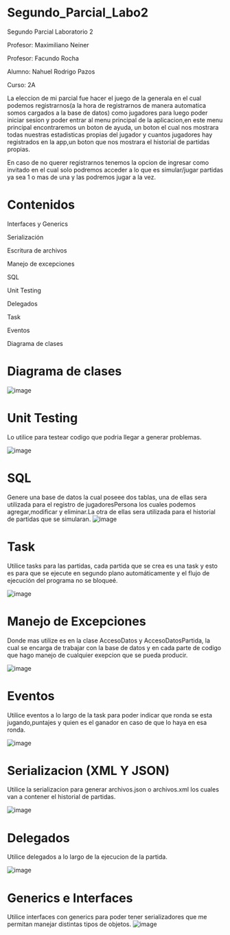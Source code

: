 # Segundo_Parcial_Labo2
Segundo Parcial Laboratorio 2

Profesor: Maximiliano Neiner 

Profesor: Facundo Rocha

Alumno: Nahuel Rodrigo Pazos

Curso: 2A

La eleccion de mi parcial fue hacer el juego de la generala en el cual podemos registrarnos(a la hora de registrarnos de manera automatica somos cargados a la base de datos) como jugadores para luego poder iniciar sesion y poder entrar al menu principal de la aplicacion,en este menu principal encontraremos un boton de ayuda, un boton el cual nos mostrara todas nuestras estadisticas propias del jugador y cuantos jugadores hay registrados en la app,un boton que nos mostrara el historial de partidas propias.

En caso de no querer registrarnos tenemos la opcion de ingresar como invitado en el cual solo podremos acceder a lo que es simular/jugar partidas ya sea 1 o mas de una y las podremos jugar a la vez. 

# Contenidos
Interfaces y Generics

Serialización

Escritura de archivos

Manejo de excepciones

SQL

Unit Testing

Delegados

Task

Eventos

Diagrama de clases

# Diagrama de clases
![image](https://user-images.githubusercontent.com/98673588/206077280-c6ab9e65-3586-4aff-8623-e5307b1e610b.png)

# Unit Testing
Lo utilice para testear codigo que podria llegar a generar problemas.

![image](https://user-images.githubusercontent.com/98673588/206078262-fbb4c8a0-f407-4267-b709-dc596e9ee010.png)

# SQL
Genere una base de datos la cual poseee dos tablas, una de ellas sera utilizada para el registro de jugadoresPersona los cuales podemos agregar,modificar y eliminar.La otra de ellas sera utilizada para el historial de partidas que se simularan.
![image](https://user-images.githubusercontent.com/98673588/206077741-5b9ebd81-f9ad-43be-a003-81988b3d5398.png)

# Task
Utilice tasks para las partidas, cada partida que se crea es una task y esto es para que se ejecute en segundo plano automáticamente y el flujo de ejecución del programa no se bloqueé.

![image](https://user-images.githubusercontent.com/98673588/206078554-c79662b1-41c3-460f-9584-9a21fb20d7bc.png)

# Manejo de Excepciones
Donde mas utilize es en la clase AccesoDatos y AccesoDatosPartida, la cual se encarga de trabajar con la base de datos y en cada parte de codigo que hago manejo de cualquier exepcion que se pueda producir.

![image](https://user-images.githubusercontent.com/98673588/206079048-2d5e187c-99c2-4a4b-922c-b77a0faa8e16.png)

# Eventos
Utilice eventos a lo largo de la task para poder indicar que ronda se esta jugando,puntajes y quien es el ganador en caso de que lo haya en esa ronda.

![image](https://user-images.githubusercontent.com/98673588/206079473-11ac02ac-4ebb-4e00-aedb-fbe471753a65.png)

# Serializacion (XML Y JSON)
Utilice la serializacion para generar archivos.json o archivos.xml los cuales van a contener el historial de partidas.

![image](https://user-images.githubusercontent.com/98673588/206079996-04faf3e8-2810-47e7-b011-301100756b2e.png)

# Delegados
Utilice delegados a lo largo de la ejecucion de la partida.

![image](https://user-images.githubusercontent.com/98673588/206080398-33e1b850-a9da-4dd1-82ce-848f12b78d06.png)

# Generics e Interfaces
Utilice interfaces con generics para poder tener serializadores que me permitan manejar distintas tipos de objetos.
![image](https://user-images.githubusercontent.com/98673588/206080761-869db011-a34c-4f12-af06-996ba1d3375b.png)



